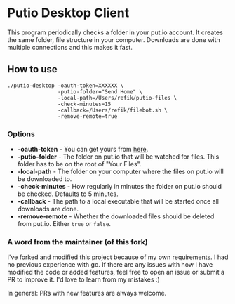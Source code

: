 # Putio Desktop Client

This program periodically checks a folder in your put.io account. It creates the same folder, file structure in your computer. Downloads are done with multiple connections and this makes it fast.

## How to use

```
./putio-desktop -oauth-token=XXXXXX \
                -putio-folder="Send Home" \
                -local-path=/Users/refik/putio-files \
                -check-minutes=15
                -callback=/Users/refik/filebot.sh \
                -remove-remote=true
```

### Options

- **-oauth-token** - You can get yours from [here](https://put.io/v2/oauth2/apptoken/1681).
- **-putio-folder** - The folder on put.io that will be watched for files. This folder has to be on the root of "Your Files".
- **-local-path** - The folder on your computer where the files on put.io will be downloaded to.
- **-check-minutes** - How regularly in minutes the folder on put.io should be checked. Defaults to 5 minutes.
- **-callback** - The path to a local executable that will be started once all downloads are done.
- **-remove-remote** - Whether the downloaded files should be deleted from put.io. Either `true` or `false`.

### A word from the maintainer (of this fork)
I've forked and modified this project because of my own requirements. I had no previous experience with go. If there are any issues with how I have modified the code or added features, feel free to open an issue or submit a PR to improve it. I'd love to learn from my mistakes :)

In general: PRs with new features are always welcome.


